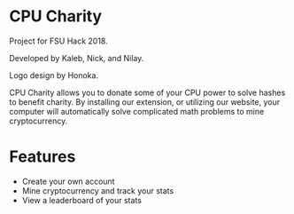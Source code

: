 # CPU Charity
Project for FSU Hack 2018. 

Developed by Kaleb, Nick, and Nilay.

Logo design by Honoka.

CPU Charity allows you to donate some of your CPU power to solve hashes to benefit charity. By installing our extension, or utilizing our website, your computer will automatically solve complicated math problems to mine cryptocurrency.
          
# Features
* Create your own account
* Mine cryptocurrency and track your stats
* View a leaderboard of your stats
